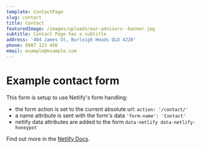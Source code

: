 ```yaml
---
template: ContactPage
slug: contact
title: Contact
featuredImage: /images/uploads/our-advisors--banner.jpg
subtitle: Contact Page has a subtitle
address: '404 James St, Burleigh Heads QLD 4220'
phone: 0987 123 456
email: example@example.com
---
```


# Example contact form

This form is setup to use Netlify's form handling:

- the form action is set to the current absolute url: `action: '/contact/'`
- a name attribute is sent with the form's data `'form-name': 'Contact'`
- netlify data attributes are added to the form `data-netlify data-netlify-honeypot`

Find out more in the [Netlify Docs](https://www.netlify.com/docs/form-handling/).
